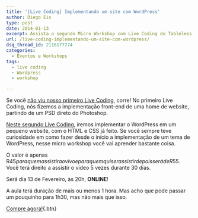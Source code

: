 ```yaml
---
title: '[Live Coding] Implementando um site com WordPress'
author: Diego Eis
type: post
date: 2014-01-13
excerpt: Assista o segundo Micro Workshop com Live Coding do Tableless. Desta vez iremos implementar um site em Wordpress.
url: /live-coding-implementando-um-site-com-wordpress/
dsq_thread_id: 2116177774
categories:
  - Eventos e Workshops
tags:
  - live coding
  - Wordpress
  - workshop

---
```

Se você [não viu nosso primeiro Live Coding][1], corre! No primeiro Live Coding, nós fizemos a implementação front-end de uma home de website, partindo de um PSD direto do Photoshop.

[Neste segundo Live Coding][2], iremos implementar o WordPress em um pequeno website, com o HTML e CSS já feito. Se você sempre teve curiosidade em como fazer desde o início a implementação de um tema de WordPress, nesse micro workshop você vai aprender bastante coisa.

O valor é apenas R$45 para quem assistir ao vivo e para quem quiser assistir depois será de R$55. Você terá direito a assistir o vídeo 5 vezes durante 30 dias.

Será dia 13 de Fevereiro, às 20h, **ONLINE**!
  
A aula terá duração de mais ou menos 1 hora. Mas acho que pode passar um pouquinho para 1h30, mas não mais que isso.

[Compre agora!][2]{.btn}

 [1]: http://tableless.com.br/assista-live-coding-codificando-um-layout-com-htmlcss/
 [2]: https://www.eventials.com/pt-br/tableless/wordpress-fazendo-um-site-institucional-com-wordpress/